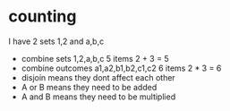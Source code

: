 # counting 

I have 2 sets 1,2 and a,b,c

- combine sets 1,2,a,b,c 5 items 2 + 3 = 5
- combine outcomes a1,a2,b1,b2,c1,c2 6 items 2 * 3 = 6
- disjoin means they dont affect each other 
- A or B means they need to be added
- A and B means they need to be multiplied 
